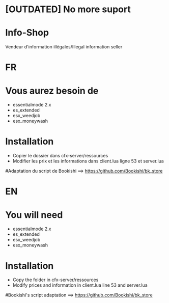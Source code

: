 # [OUTDATED] No more suport
# Info-Shop
Vendeur d'information illégales/Illegal information seller

# FR
**Vous aurez besoin de**
=

 * essentialmode 2.x
 * es_extended
 * esx_weedjob
 * esx_moneywash

**Installation**
=
 * Copier le dossier dans cfx-server/ressources
 * Modifier les prix et les informations dans client.lua ligne 53 et server.lua

#Adaptation du script de Bookishi ==> https://github.com/Bookishi/bk_store

# EN
**You will need**
=

 * essentialmode 2.x
 * es_extended
 * esx_weedjob
 * esx_moneywash

**Installation**
=
 * Copy the folder in cfx-server/ressources
 * Modify prices and information in client.lua line 53 and server.lua

#Bookishi's script adaptation ==> https://github.com/Bookishi/bk_store
